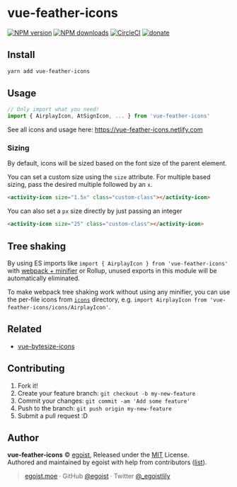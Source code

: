 # vue-feather-icons

[![NPM version](https://img.shields.io/npm/v/vue-feather-icons.svg?style=flat)](https://npmjs.com/package/vue-feather-icons) [![NPM downloads](https://img.shields.io/npm/dm/vue-feather-icons.svg?style=flat)](https://npmjs.com/package/vue-feather-icons) [![CircleCI](https://circleci.com/gh/egoist/vue-feather-icons/tree/master.svg?style=shield)](https://circleci.com/gh/egoist/vue-feather-icons/tree/master)  [![donate](https://img.shields.io/badge/$-donate-ff69b4.svg?maxAge=2592000&style=flat)](https://github.com/egoist/donate)

## Install

```bash
yarn add vue-feather-icons
```

## Usage

```js
// Only import what you need!
import { AirplayIcon, AtSignIcon, ... } from 'vue-feather-icons'
```

See all icons and usage here: https://vue-feather-icons.netlify.com

### Sizing

By default, icons will be sized based on the font size of the parent element.

You can set a custom size using the `size` attribute. 
For multiple based sizing, pass the desired multiple followed by an `x`.

```html
<activity-icon size="1.5x" class="custom-class"></activity-icon> 
```

You can also set a `px` size directly by just passing an integer

```html
<activity-icon size="25" class="custom-class"></activity-icon> 
```

## Tree shaking

By using ES imports like `import { AirplayIcon } from 'vue-feather-icons'` with [webpack + minifier](https://webpack.js.org/guides/tree-shaking/#minify-the-output) or Rollup, unused exports in this module will be automatically eliminated.

To make webpack tree shaking work without using any minifier, you can use the per-file icons from [`icons`](https://unpkg.com/vue-feather-icons/icons/) directory, e.g. `import AirplayIcon from 'vue-feather-icons/icons/AirplayIcon'`.

## Related

- [vue-bytesize-icons](https://github.com/egoist/vue-bytesize-icons)

## Contributing

1. Fork it!
2. Create your feature branch: `git checkout -b my-new-feature`
3. Commit your changes: `git commit -am 'Add some feature'`
4. Push to the branch: `git push origin my-new-feature`
5. Submit a pull request :D


## Author

**vue-feather-icons** © [egoist](https://github.com/egoist), Released under the [MIT](./LICENSE) License.<br>
Authored and maintained by egoist with help from contributors ([list](https://github.com/egoist/vue-feather-icons/contributors)).

> [egoist.moe](https://egoist.moe) · GitHub [@egoist](https://github.com/egoist) · Twitter [@_egoistlily](https://twitter.com/_egoistlily)
